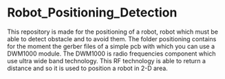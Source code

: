 # Robot_Positioning_Detection

This repository is made for the positioning of a robot, robot which must be able to detect obstacle and to avoid them.
The folder positioning contains for the moment the gerber files of a simple pcb with which you can use a DWM1000 module. The DWM1000 is radio frequencies component which use ultra wide band technology. This RF technology is able to return a distance and so it is used to position a robot in 2-D area. 
